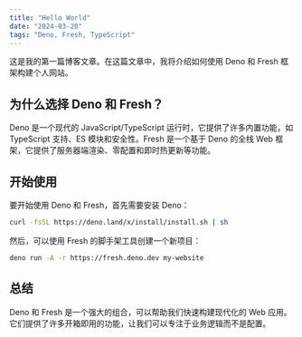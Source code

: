 ```yaml
---
title: "Hello World"
date: "2024-03-20"
tags: "Deno, Fresh, TypeScript"
---
```


这是我的第一篇博客文章。在这篇文章中，我将介绍如何使用 Deno 和 Fresh 框架构建个人网站。

## 为什么选择 Deno 和 Fresh？

Deno 是一个现代的 JavaScript/TypeScript 运行时，它提供了许多内置功能，如 TypeScript 支持、ES 模块和安全性。Fresh 是一个基于 Deno 的全栈 Web 框架，它提供了服务器端渲染、零配置和即时热更新等功能。

## 开始使用

要开始使用 Deno 和 Fresh，首先需要安装 Deno：

```bash
curl -fsSL https://deno.land/x/install/install.sh | sh
```

然后，可以使用 Fresh 的脚手架工具创建一个新项目：

```bash
deno run -A -r https://fresh.deno.dev my-website
```

## 总结

Deno 和 Fresh 是一个强大的组合，可以帮助我们快速构建现代化的 Web 应用。它们提供了许多开箱即用的功能，让我们可以专注于业务逻辑而不是配置。